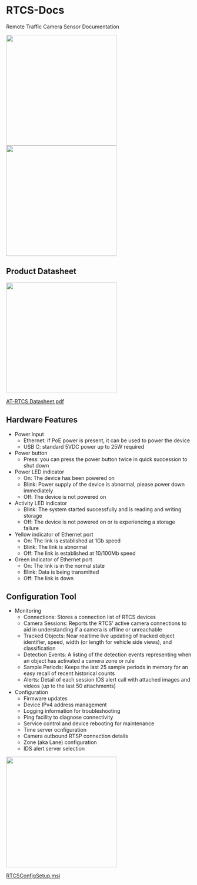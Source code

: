 # RTCS-Docs

Remote Traffic Camera Sensor Documentation

<img src="https://github.com/user-attachments/assets/b8054a3c-e638-4288-af88-839dbda3afae" height="300"/>

<img src="https://github.com/user-attachments/assets/70163436-da72-4f9b-b625-22c6db7bb2d1" height="300"/>

## Product Datasheet

<img src="https://github.com/user-attachments/assets/05e0eca2-cfee-4d59-b636-637af901935e" height="300" />

[AT-RTCS Datasheet.pdf](https://github.com/user-attachments/files/22426871/AT-RTCS.Datasheet.pdf)

## Hardware Features

- Power input
  - Ethernet: if PoE power is present, it can be used to power the device
  - USB C: standard 5VDC power up to 25W required  
- Power button
  - Press: you can press the power button twice in quick succession to shut down
- Power LED indicator
  - On: The device has been powered on
  - Blink: Power supply of the device is abnormal, please power down immediately
  - Off: The device is not powered on
- Activity LED indicator
  - Blink: The system started successfully and is reading and writing storage
  - Off: The device is not powered on or is experiencing a storage failure
- Yellow indicator of Ethernet port
  - On: The link is established at 1Gb speed
  - Blink: The link is abnormal
  - Off: The link is established at 10/100Mb speed
- Green indicator of Ethernet port
  - On: The link is in the normal state
  - Blink: Data is being transmitted
  - Off: The link is down

## Configuration Tool

- Monitoring
  - Connections: Stores a connection list of RTCS devices
  - Camera Sessions: Reports the RTCS' active camera connections to aid in understanding if a camera is offline or unreachable
  - Tracked Objects: Near realtime live updating of tracked object identifier, speed, width (or length for vehicle side views), and classification
  - Detection Events: A listing of the detection events representing when an object has activated a camera zone or rule
  - Sample Periods:  Keeps the last 25 sample periods in memory for an easy recall of recent historical counts
  - Alerts: Detail of each session IDS alert call with attached images and videos (up to the last 50 attachments)
- Configuration
  - Firmware updates
  - Device IPv4 address management
  - Logging information for troubleshooting
  - Ping facility to diagnose connectivity
  - Service control and device rebooting for maintenance
  - Time server ocnfiguration
  - Camera outbound RTSP connection details
  - Zone (aka Lane) configuration
  - IDS alert server selection 

<img src="https://github.com/user-attachments/assets/eec5bfea-6ca3-463f-a432-a37cdd415d7d" height="300" />

[RTCSConfigSetup.msi](https://www.dropbox.com/scl/fi/ul40lld9a7q1e0uirmpiv/RTCSConfigSetup.msi?rlkey=t0fhptp5vu6zzzgcabzbh585w&dl=0)

